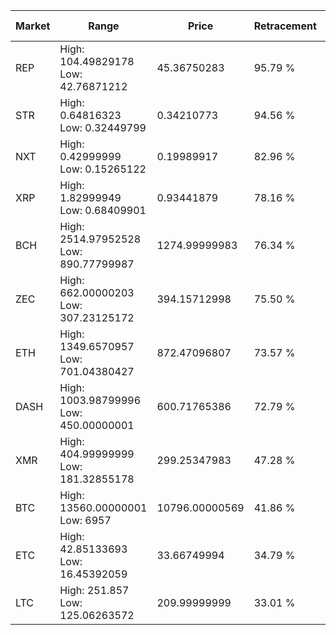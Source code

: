 | Market | Range | Price| Retracement | Doubles to 50% |
| --- | --- | --- | --- | --- |
| REP | High: 104.49829178<br />Low: 42.76871212 | 45.36750283 | 95.79 % | 1.62 |
| STR | High: 0.64816323<br />Low: 0.32449799 | 0.34210773 | 94.56 % | 1.42 |
| NXT | High: 0.42999999<br />Low: 0.15265122 | 0.19989917 | 82.96 % | 1.46 |
| XRP | High: 1.82999949<br />Low: 0.68409901 | 0.93441879 | 78.16 % | 1.35 |
| BCH | High: 2514.97952528<br />Low: 890.77799987 | 1274.99999983 | 76.34 % | 1.34 |
| ZEC | High: 662.00000203<br />Low: 307.23125172 | 394.15712998 | 75.50 % | 1.23 |
| ETH | High: 1349.6570957<br />Low: 701.04380427 | 872.47096807 | 73.57 % | 1.18 |
| DASH | High: 1003.98799996<br />Low: 450.00000001 | 600.71765386 | 72.79 % | 1.21 |
| XMR | High: 404.99999999<br />Low: 181.32855178 | 299.25347983 | 47.28 % | 0.00 |
| BTC | High: 13560.00000001<br />Low: 6957 | 10796.00000569 | 41.86 % | 0.00 |
| ETC | High: 42.85133693<br />Low: 16.45392059 | 33.66749994 | 34.79 % | 0.00 |
| LTC | High: 251.857<br />Low: 125.06263572 | 209.99999999 | 33.01 % | 0.00 |
